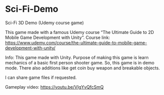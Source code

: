 # Sci-Fi-Demo
Sci-Fi 3D Demo (Udemy course game)

This game made with a famous Udemy course “The Ultimate Guide to 2D Mobile Game Development with Unity”. Course link: https://www.udemy.com/course/the-ultimate-guide-to-mobile-game-development-with-unity/


Info:
This game made with Unity. Purpose of making this game is learn mechanics of a basic first person shooter game. So, this game is in demo mode. There also additions like get coin buy weapon and breakable objects.

I can share game files if requested.

Gameplay video: https://youtu.be/VIgYvQfcSmQ

